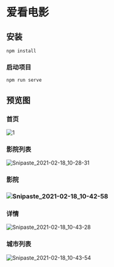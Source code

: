 # 爱看电影

## 安装
```
npm install
```

### 启动项目
```
npm run serve
```



## 预览图

### 首页

![1](C:\Users\Shelby\Desktop\1.png)

### 影院列表

![Snipaste_2021-02-18_10-28-31](https://img03.sogoucdn.com/app/a/100520146/bc423832c0aca4633ffefb36393a08f5)

### 影院

### ![Snipaste_2021-02-18_10-42-58](C:\Users\Shelby\Desktop\Snipaste_2021-02-18_10-42-58.png)

### 详情

![Snipaste_2021-02-18_10-43-28](C:\Users\Shelby\Desktop\Snipaste_2021-02-18_10-43-28.png)

### 城市列表

![Snipaste_2021-02-18_10-43-54](C:\Users\Shelby\Desktop\Snipaste_2021-02-18_10-43-54.png)
